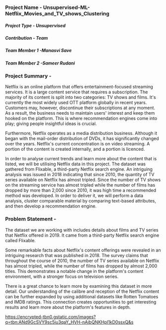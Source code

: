 ### Project Name - Unsupervised-ML-Netflix_Movies_and_TV_shows_Clustering
##### **Project Type**    - Unsupervised
##### **Contribution**    - Team
##### **Team Member 1 -Manasvi Save**
##### **Team Member 2 -Sameer Rudani**

### Project Summary -
Netflix is an online platform that offers entertainment-focused streaming services. It is a large content service that requires a subscription. The majority of its content is split into two categories: TV shows and films. It's currently the most widely used OTT platform globally in recent years. Customers may, however, discontinue their subscriptions at any moment. As a result, the business needs to maintain users' interest and keep them hooked on the platform. This is where recommendation engines come into play; giving people insightful ideas is crucial.

Furthermore, Netflix operates as a media distribution business. Although it began with the mail-order distribution of DVDs, it has significantly changed over the years. Netflix's current concentration is on video streaming. A portion of the content is created internally, and a portion is licenced.

In order to analyse current trends and learn more about the content that is listed, we will be utilising Netflix data in this project. The dataset was gathered from Flixable, a third-party Netflix search engine. An intriguing analysis was issued in 2018 indicating that since 2010, the quantity of TV series available on Netflix has almost tripled. Since the number of TV shows on the streaming service has almost tripled while the number of films has dropped by more than 2,000 since 2010, it was high time a recommended method was developed. In order to deliver it, we will perform a data analysis, cluster comparable material by comparing text-based attributes, and then develop a recommendation engine.

### Problem Statement - 
The dataset we are working with includes details about films and TV series that Netflix offered in 2019. It came from a third-party Netflix search engine called Flixable.

Some remarkable facts about Netflix's content offerings were revealed in an intriguing research that was published in 2018. The survey claims that throughout the course of 2010, the number of TV series available on Netflix has almost tripled, while the number of films has dropped by almost 2,000 titles. This demonstrates a notable change in the platform's content environment, with a stronger focus on television series.

There is a great chance to learn more by examining this dataset in more detail. Our understanding of the calibre and reception of the Netflix content can be further expanded by using additional datasets like Rotten Tomatoes and IMDB ratings. This connection creates opportunities to get interesting results and learn more about the platform's features in depth.

https://encrypted-tbn0.gstatic.com/images?q=tbn:ANd9GcSVY9sc5iu3qaY_HVH-nAibQNKHpI1kD0ssxQ&s
